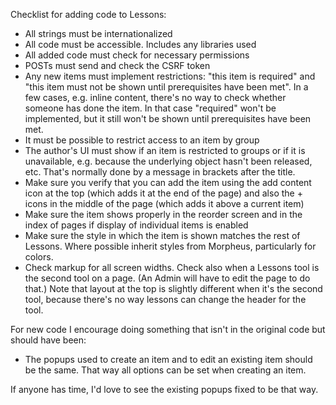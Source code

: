 Checklist for adding code to Lessons:

* All strings must be internationalized
* All code must be accessible. Includes any libraries used
* All added code must check for necessary permissions
* POSTs must send and check the CSRF token
* Any new items must implement restrictions: "this item is required"
  and "this item must not be shown until prerequisites have been met".
  In a few cases, e.g. inline content, there's no way to check
  whether someone has done the item. In that case "required" won't
  be implemented, but it still won't be shown until prerequisites 
  have been met.
* It must be possible to restrict access to an item by group
* The author's UI must show if an item is restricted to groups or
  if it is unavailable, e.g. because the underlying object hasn't
  been released, etc. That's normally done by a message in brackets
  after the title.
* Make sure you verify that you can add the item using the add content
  icon at the top (which adds it at the end of the page) and also
  the + icons in the middle of the page (which adds it above a 
  current item)
* Make sure the item shows properly in the reorder screen and in
  the index of pages if display of individual items is enabled
* Make sure the style in which the item is shown matches the
  rest of Lessons. Where possible inherit styles from Morpheus,
  particularly for colors.
* Check markup for all screen widths. Check also when a Lessons
  tool is the second tool on a page. (An Admin will have to edit
  the page to do that.) Note that layout at the top is slightly
  different when it's the second tool, because there's no way 
  lessons can change the header for the tool.

For new code I encourage doing something that isn't in the original code 
but should have been:

* The popups used to create an item and to edit an existing item should
be the same. That way all options can be set when creating an item.

If anyone has time, I'd love to see the existing popups fixed to be that way.

